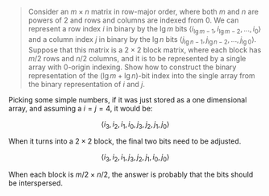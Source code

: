 > Consider an $m \times n$ matrix in row-major order, where both $m$ and $n$ are
> powers of $2$ and rows and columns are indexed from 0. We can represent a row
> index $i$ in binary by the $\lg m$ bits $\langle i_{\lg{m-1}}, i_{\lg{m-2}},
> \ldots, i_0 \rangle$ and a column index $j$ in binary by the $\lg n$ bits
> $\langle j_{\lg{n-1}}, j_{\lg{n-2}}, \ldots, j_{\lg{0}} \rangle$. Suppose that
> this matrix is a $2 \times 2$ block matrix, where each block has $m/2$ rows
> and $n/2$ columns, and it is to be represented by a single array with
> $0$-origin indexing. Show how to construct the binary representation of the
> $(\lg m + \lg n)$-bit index into the single array from the binary
> representation of $i$ and $j$.

Picking some simple numbers, if it was just stored as a one dimensional array,
and assuming a $i = j = 4$, it would be:

$$ \langle i_3, i_2, i_1, i_0, j_3, j_2, j_1, j_0 \rangle $$

When it turns into a $2 \times 2$ block, the final two bits need to be adjusted.

$$ \langle i_3, i_2, i_1, j_3, j_2, j_1, i_0, j_0 \rangle $$

When each block is $m/2 \times n/2$, the answer is probably that the bits should
be interspersed.
